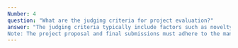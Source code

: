 ```yaml
---
Number: 4
question: "What are the judging criteria for project evaluation?"
answer: "The judging criteria typically include factors such as novelty, methodology, innovation, technical implementation, usability, impact, and presentation (report) quality. Each project is evaluated based on these criteria to determine the winners.
Note: The project proposal and final submissions must adhere to the mandates laid by the “IIT Bombay FOSSEE GIS team” at all times. By participating in the “National Level OpenHardware-IoT based Geospatial Hackathon” the teams agree that the decision taken by the ‘Core Organizing Committee’ and/or the ‘IIT Bombay FOSSEE GIS & OSHW’ team(s) shall be final and non-appealable."
---
```

